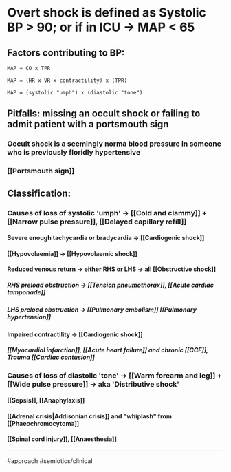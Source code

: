 # Overt shock is defined as Systolic BP > 90; or if in ICU -> MAP < 65
## Factors contributing to BP:
	MAP = CO x TPR
	
	MAP = (HR x VR x contractility) x (TPR)
	
	MAP = (systolic "umph") x (diastolic "tone")
	
## Pitfalls: missing an occult shock or failing to admit patient with a portsmouth sign
### Occult shock is a seemingly norma blood pressure in someone who is previously floridly hypertensive 
### [[Portsmouth sign]]

## Classification:
### Causes of loss of systolic 'umph' -> [[Cold and clammy]] + [[Narrow pulse pressure]], [[Delayed capillary refill]]
#### Severe enough tachycardia or bradycardia -> [[Cardiogenic shock]]
#### [[Hypovolaemia]] -> [[Hypovolaemic shock]]
#### Reduced venous return -> either RHS or LHS -> all [[Obstructive shock]]
##### RHS preload obstruction -> [[Tension pneumothorax]], [[Acute cardiac tamponade]]
##### LHS preload obstruction -> [[Pulmonary embolism]] [[Pulmonary hypertension]]
#### Impaired contractility -> [[Cardiogenic shock]]
##### [[Myocardial infarction]], [[Acute heart failure]] and chronic [[CCF]], Trauma [[Cardiac contusion]]
### Causes of loss of diastolic 'tone' -> [[Warm forearm and leg]] + [[Wide pulse pressure]] -> aka 'Distributive shock'
#### [[Sepsis]], [[Anaphylaxis]]
#### [[Adrenal crisis|Addisonian crisis]] and "whiplash" from [[Phaeochromocytoma]]
#### [[Spinal cord injury]], [[Anaesthesia]]

---
#approach #semiotics/clinical 	